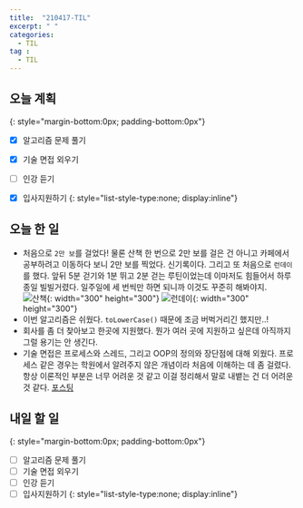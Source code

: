 ```yaml
---
title:  "210417-TIL"
excerpt: " "
categories: 
  - TIL
tag : 
  - TIL
---
```


## 오늘 계획
{: style="margin-bottom:0px; padding-bottom:0px"}

- [X] 알고리즘 문제 풀기
- [X] 기술 면접 외우기
- [ ] 인강 듣기
- [X] 입사지원하기
{: style="list-style-type:none; display:inline"}


## 오늘 한 일

- 처음으로 `2만 보`를 걸었다! 물론 산책 한 번으로 2만 보를 걸은 건 아니고 카페에서 공부하려고 이동하다 보니 2만 보를 찍었다. 신기록이다. 그리고 또 처음으로 `런데이`를 했다. 앞뒤 5분 걷기와 1분 뛰고 2분 걷는 루틴이었는데 이마저도 힘들어서 하루 종일 빌빌거렸다. 일주일에 세 번씩만 하면 되니까 이것도 꾸준히 해봐야지. <br> ![산책](https://user-images.githubusercontent.com/70805241/115129974-2717ba80-a026-11eb-9154-5bca986b3841.png){: width="300" height="300"} ![런데이](https://user-images.githubusercontent.com/70805241/115129982-40206b80-a026-11eb-88aa-f4d6ea24cbf7.png){: width="300" height="300"}
- 이번 알고리즘은 쉬웠다. `toLowerCase()` 때문에 조금 버벅거리긴 했지만..!
- 회사를 좀 더 찾아보고 한곳에 지원했다. 뭔가 여러 곳에 지원하고 싶은데 아직까지 그럴 용기는 안 생긴다.
- 기술 면접은 프로세스와 스레드, 그리고 OOP의 정의와 장단점에 대해 외웠다. 프로세스 같은 경우는 학원에서 알려주지 않은 개념이라 처음에 이해하는 데 좀 걸렸다. 항상 이론적인 부분은 너무 어려운 것 같고 이걸 정리해서 말로 내뱉는 건 더 어려운 것 같다. [포스팅](https://techhan.github.io/study/interview-04/)

## 내일 할 일
{: style="margin-bottom:0px; padding-bottom:0px"}

- [ ] 알고리즘 문제 풀기
- [ ] 기술 면접 외우기
- [ ] 인강 듣기
- [ ] 입사지원하기
{: style="list-style-type:none; display:inline"}